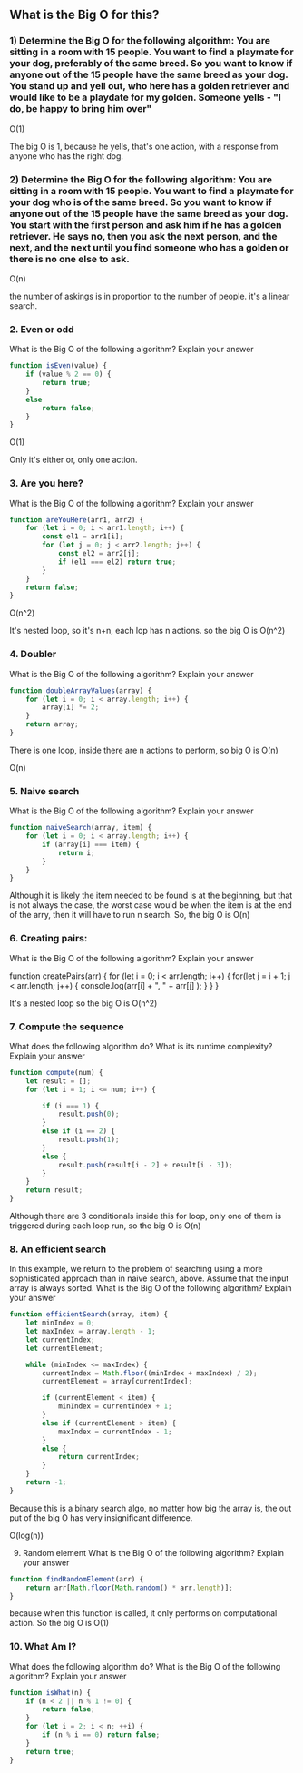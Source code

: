## What is the Big O for this?

### 1) Determine the Big O for the following algorithm: You are sitting in a room with 15 people. You want to find a playmate for your dog, preferably of the same breed. So you want to know if anyone out of the 15 people have the same breed as your dog. You stand up and yell out, who here has a golden retriever and would like to be a playdate for my golden. Someone yells - "I do, be happy to bring him over"

O(1)

The big O is 1, because he yells, that's one action, with a response from anyone who has the right dog. 




### 2) Determine the Big O for the following algorithm: You are sitting in a room with 15 people. You want to find a playmate for your dog who is of the same breed. So you want to know if anyone out of the 15 people have the same breed as your dog. You start with the first person and ask him if he has a golden retriever. He says no, then you ask the next person, and the next, and the next until you find someone who has a golden or there is no one else to ask.

O(n)

the number of askings is in proportion to the number of people. it's a linear search. 


### 2. Even or odd

What is the Big O of the following algorithm? Explain your answer

```js
function isEven(value) {
    if (value % 2 == 0) {
        return true;
    }
    else
        return false;
    }
}
```

 O(1)

 Only it's either or, only one action. 


### 3. Are you here?

What is the Big O of the following algorithm? Explain your answer

```js
function areYouHere(arr1, arr2) {
    for (let i = 0; i < arr1.length; i++) {
        const el1 = arr1[i];
        for (let j = 0; j < arr2.length; j++) {
            const el2 = arr2[j];
            if (el1 === el2) return true;
        }
    }
    return false;
}
```
O(n^2)

It's nested loop, so it's n+n, each lop has n actions. so the big O is O(n^2)

### 4. Doubler 
What is the Big O of the following algorithm? Explain your answer

```js
function doubleArrayValues(array) {
    for (let i = 0; i < array.length; i++) {
        array[i] *= 2;
    }
    return array;
}

```
There is one loop, inside there are n actions to perform, 
so big O is O(n)

O(n)

### 5. Naive search
What is the Big O of the following algorithm? Explain your answer

```js
function naiveSearch(array, item) {
    for (let i = 0; i < array.length; i++) {
        if (array[i] === item) {
            return i;
        }
    }
}
```

Although it is likely the item needed to be found is at the beginning, but that is not always the case, the worst case would be when the item is at the end of the arry, then it will have to run n search. So, the big O is O(n)


### 6. Creating pairs:
What is the Big O of the following algorithm? Explain your answer

function createPairs(arr) {
    for (let i = 0; i < arr.length; i++) {
        for(let j = i + 1; j < arr.length; j++) {
            console.log(arr[i] + ", " +  arr[j] );
        }
    }
}

It's a nested loop so the big O is O(n^2)


### 7. Compute the sequence
What does the following algorithm do? What is its runtime complexity? Explain your answer

```js
function compute(num) {
    let result = [];
    for (let i = 1; i <= num; i++) {

        if (i === 1) {
            result.push(0);
        }
        else if (i == 2) {
            result.push(1);
        }
        else {
            result.push(result[i - 2] + result[i - 3]);
        }
    }
    return result;
}
```
Although there are 3 conditionals inside this for loop, only one of them is triggered during each loop run, so the big O is 
O(n)

### 8. An efficient search
In this example, we return to the problem of searching using a more sophisticated approach than in naive search, above. Assume that the input array is always sorted. What is the Big O of the following algorithm? Explain your answer

```js
function efficientSearch(array, item) {
    let minIndex = 0;
    let maxIndex = array.length - 1;
    let currentIndex;
    let currentElement;

    while (minIndex <= maxIndex) {
        currentIndex = Math.floor((minIndex + maxIndex) / 2);
        currentElement = array[currentIndex];

        if (currentElement < item) {
            minIndex = currentIndex + 1;
        }
        else if (currentElement > item) {
            maxIndex = currentIndex - 1;
        }
        else {
            return currentIndex;
        }
    }
    return -1;
}
```


Because this is a binary search algo, no matter how big the array is, the out put of the big O has very insignificant difference. 

O(log(n))


9. Random element
What is the Big O of the following algorithm? Explain your answer

```js
function findRandomElement(arr) {
    return arr[Math.floor(Math.random() * arr.length)];
}
```
because when this function is called, it only performs on computational action. So the big O is O(1)



### 10. What Am I?
What does the following algorithm do? What is the Big O of the following algorithm? Explain your answer

```js
function isWhat(n) {
    if (n < 2 || n % 1 != 0) {
        return false;
    }
    for (let i = 2; i < n; ++i) {
        if (n % i == 0) return false;
    }
    return true;
}
```

